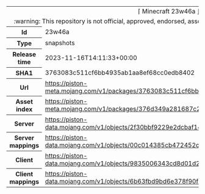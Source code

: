 <html><table>
<tr><td colspan="2" align="center"><img width="0" height="0"><br/>⌈ Minecraft 23w46a ⌋<br/><img width="0" height="0"></td></tr>
<tr><td colspan="2" align="center"><img width="0" height="0"><br/>
:warning: This repository is not official, approved, endorsed, associated or connected with Mojang :warning:
<br/><img width="0" height="0"></td></tr>
<tr><th>Id</th><td>23w46a</td></tr>
<tr><th>Type</th><td>snapshots</td></tr>
<tr><th>Release time</th><td>2023-11-16T14:11:33+00:00</td></tr>
<tr><th>SHA1</th><td>3763083c511cf6bb4935ab1aa8ef68cc0edb8402</td></tr>
<tr><th>Url</th><td><a href="https://piston-meta.mojang.com/v1/packages/3763083c511cf6bb4935ab1aa8ef68cc0edb8402/23w46a.json">https://piston-meta.mojang.com/v1/packages/3763083c511cf6bb4935ab1aa8ef68cc0edb8402/23w46a.json</a></td></tr>
<tr><th>Asset index</th><td><a href="https://piston-meta.mojang.com/v1/packages/376d349a281687c2d940d18457e8802181c8a744/11.json">https://piston-meta.mojang.com/v1/packages/376d349a281687c2d940d18457e8802181c8a744/11.json</a></td></tr>
<tr><th>Server</th><td><a href="https://piston-data.mojang.com/v1/objects/2f30bbf9229e2dcbaf148eb9750df1d19ffa6d19/server.jar">https://piston-data.mojang.com/v1/objects/2f30bbf9229e2dcbaf148eb9750df1d19ffa6d19/server.jar</a></td></tr>
<tr><th>Server mappings</th><td><a href="https://piston-data.mojang.com/v1/objects/00c014385cb472452c2e20ca6271e318600cceb5/server.txt">https://piston-data.mojang.com/v1/objects/00c014385cb472452c2e20ca6271e318600cceb5/server.txt</a></td></tr>
<tr><th>Client</th><td><a href="https://piston-data.mojang.com/v1/objects/9835006343cd8d01d2ce475991f6699046ccfb11/client.jar">https://piston-data.mojang.com/v1/objects/9835006343cd8d01d2ce475991f6699046ccfb11/client.jar</a></td></tr>
<tr><th>Client mappings</th><td><a href="https://piston-data.mojang.com/v1/objects/6b63fbd9bd6e378f90fb75fcabc2c236fdd3f4ed/client.txt">https://piston-data.mojang.com/v1/objects/6b63fbd9bd6e378f90fb75fcabc2c236fdd3f4ed/client.txt</a></td></tr>
</table></html>
